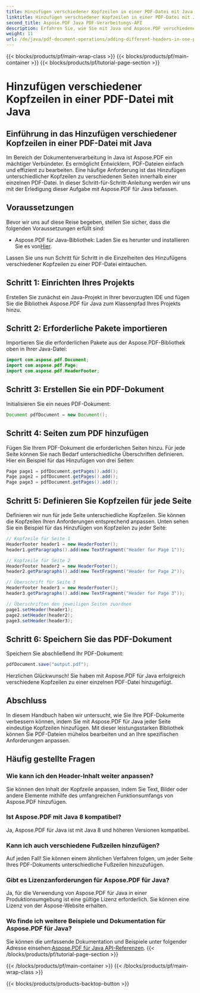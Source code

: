 ```yaml
---
title: Hinzufügen verschiedener Kopfzeilen in einer PDF-Datei mit Java
linktitle: Hinzufügen verschiedener Kopfzeilen in einer PDF-Datei mit Java
second_title: Aspose.PDF Java PDF-Verarbeitungs-API
description: Erfahren Sie, wie Sie mit Java und Aspose.PDF verschiedene Kopfzeilen in eine PDF-Datei einfügen. Schritt-für-Schritt-Anleitung zum Anpassen von PDF-Kopfzeilen.
weight: 11
url: /de/java/pdf-document-operations/adding-different-headers-in-one-pdf-file-using-java/
---
```


{{< blocks/products/pf/main-wrap-class >}}
{{< blocks/products/pf/main-container >}}
{{< blocks/products/pf/tutorial-page-section >}}

# Hinzufügen verschiedener Kopfzeilen in einer PDF-Datei mit Java


## Einführung in das Hinzufügen verschiedener Kopfzeilen in einer PDF-Datei mit Java

Im Bereich der Dokumentenverarbeitung in Java ist Aspose.PDF ein mächtiger Verbündeter. Es ermöglicht Entwicklern, PDF-Dateien einfach und effizient zu bearbeiten. Eine häufige Anforderung ist das Hinzufügen unterschiedlicher Kopfzeilen zu verschiedenen Seiten innerhalb einer einzelnen PDF-Datei. In dieser Schritt-für-Schritt-Anleitung werden wir uns mit der Erledigung dieser Aufgabe mit Aspose.PDF für Java befassen. 

## Voraussetzungen

Bevor wir uns auf diese Reise begeben, stellen Sie sicher, dass die folgenden Voraussetzungen erfüllt sind:

-  Aspose.PDF für Java-Bibliothek: Laden Sie es herunter und installieren Sie es von[Hier](https://releases.aspose.com/pdf/java/).

Lassen Sie uns nun Schritt für Schritt in die Einzelheiten des Hinzufügens verschiedener Kopfzeilen zu einer PDF-Datei eintauchen.

## Schritt 1: Einrichten Ihres Projekts

Erstellen Sie zunächst ein Java-Projekt in Ihrer bevorzugten IDE und fügen Sie die Bibliothek Aspose.PDF für Java zum Klassenpfad Ihres Projekts hinzu.

## Schritt 2: Erforderliche Pakete importieren

Importieren Sie die erforderlichen Pakete aus der Aspose.PDF-Bibliothek oben in Ihrer Java-Datei:

```java
import com.aspose.pdf.Document;
import com.aspose.pdf.Page;
import com.aspose.pdf.HeaderFooter;
```

## Schritt 3: Erstellen Sie ein PDF-Dokument

Initialisieren Sie ein neues PDF-Dokument:

```java
Document pdfDocument = new Document();
```

## Schritt 4: Seiten zum PDF hinzufügen

Fügen Sie Ihrem PDF-Dokument die erforderlichen Seiten hinzu. Für jede Seite können Sie nach Bedarf unterschiedliche Überschriften definieren. Hier ein Beispiel für das Hinzufügen von drei Seiten:

```java
Page page1 = pdfDocument.getPages().add();
Page page2 = pdfDocument.getPages().add();
Page page3 = pdfDocument.getPages().add();
```

## Schritt 5: Definieren Sie Kopfzeilen für jede Seite

Definieren wir nun für jede Seite unterschiedliche Kopfzeilen. Sie können die Kopfzeilen Ihren Anforderungen entsprechend anpassen. Unten sehen Sie ein Beispiel für das Hinzufügen von Kopfzeilen zu jeder Seite:

```java
// Kopfzeile für Seite 1
HeaderFooter header1 = new HeaderFooter();
header1.getParagraphs().add(new TextFragment("Header for Page 1"));

// Kopfzeile für Seite 2
HeaderFooter header2 = new HeaderFooter();
header2.getParagraphs().add(new TextFragment("Header for Page 2"));

// Überschrift für Seite 3
HeaderFooter header3 = new HeaderFooter();
header3.getParagraphs().add(new TextFragment("Header for Page 3"));

// Überschriften den jeweiligen Seiten zuordnen
page1.setHeader(header1);
page2.setHeader(header2);
page3.setHeader(header3);
```

## Schritt 6: Speichern Sie das PDF-Dokument

Speichern Sie abschließend Ihr PDF-Dokument:

```java
pdfDocument.save("output.pdf");
```

Herzlichen Glückwunsch! Sie haben mit Aspose.PDF für Java erfolgreich verschiedene Kopfzeilen zu einer einzelnen PDF-Datei hinzugefügt.

## Abschluss

In diesem Handbuch haben wir untersucht, wie Sie Ihre PDF-Dokumente verbessern können, indem Sie mit Aspose.PDF für Java jeder Seite eindeutige Kopfzeilen hinzufügen. Mit dieser leistungsstarken Bibliothek können Sie PDF-Dateien mühelos bearbeiten und an Ihre spezifischen Anforderungen anpassen.

## Häufig gestellte Fragen

### Wie kann ich den Header-Inhalt weiter anpassen?

Sie können den Inhalt der Kopfzeile anpassen, indem Sie Text, Bilder oder andere Elemente mithilfe des umfangreichen Funktionsumfangs von Aspose.PDF hinzufügen.

### Ist Aspose.PDF mit Java 8 kompatibel?

Ja, Aspose.PDF für Java ist mit Java 8 und höheren Versionen kompatibel.

### Kann ich auch verschiedene Fußzeilen hinzufügen?

Auf jeden Fall! Sie können einem ähnlichen Verfahren folgen, um jeder Seite Ihres PDF-Dokuments unterschiedliche Fußzeilen hinzuzufügen.

### Gibt es Lizenzanforderungen für Aspose.PDF für Java?

Ja, für die Verwendung von Aspose.PDF für Java in einer Produktionsumgebung ist eine gültige Lizenz erforderlich. Sie können eine Lizenz von der Aspose-Website erhalten.

### Wo finde ich weitere Beispiele und Dokumentation für Aspose.PDF für Java?

 Sie können die umfassende Dokumentation und Beispiele unter folgender Adresse einsehen:[Aspose.PDF für Java API-Referenzen](https://reference.aspose.com/pdf/java/).
{{< /blocks/products/pf/tutorial-page-section >}}

{{< /blocks/products/pf/main-container >}}
{{< /blocks/products/pf/main-wrap-class >}}

{{< blocks/products/products-backtop-button >}}
